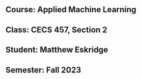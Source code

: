 ## Course: Applied Machine Learning
## Class: CECS 457, Section 2
## Student: Matthew Eskridge
## Semester: Fall 2023
